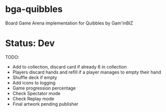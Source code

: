 # bga-quibbles
Board Game Arena implementation for Quibbles by Gam'inBIZ

# Status: Dev

TODO:
- Add to collection, discard card if already 6 in collection
- Players discard hands and refill if a player manages to empty their hand
- Shuffle deck if empty
- Add icons to logging
- Game progression percentage
- Check Spectator mode
- Check Replay mode
- Final artwork pending publisher
 